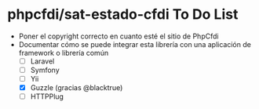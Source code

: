 # phpcfdi/sat-estado-cfdi To Do List

- Poner el copyright correcto en cuanto esté el sitio de PhpCfdi
- Documentar cómo se puede integrar esta librería con una aplicación de framework o librería común
    - [ ] Laravel
    - [ ] Symfony
    - [ ] Yii
    - [X] Guzzle (gracias @blacktrue)
    - [ ] HTTPPlug
